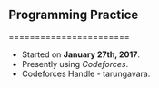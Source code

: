 ## Programming Practice
=======================

- Started on **January 27th, 2017**.
- Presently using *Codeforces*.
- Codeforces Handle - tarungavara.
